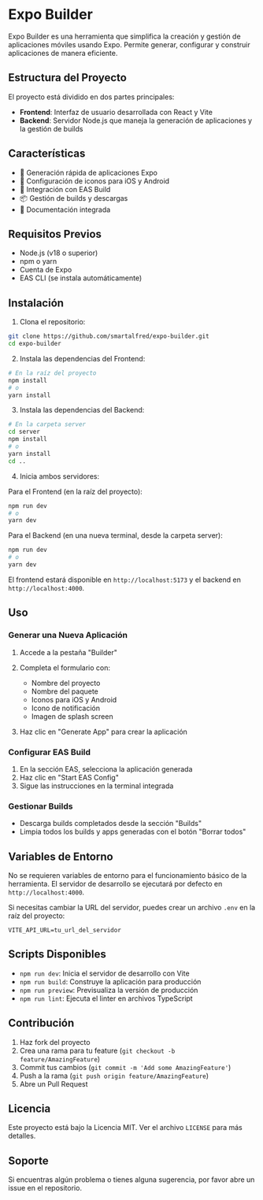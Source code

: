 # Expo Builder

Expo Builder es una herramienta que simplifica la creación y gestión de aplicaciones móviles usando Expo. Permite generar, configurar y construir aplicaciones de manera eficiente.

## Estructura del Proyecto

El proyecto está dividido en dos partes principales:

- **Frontend**: Interfaz de usuario desarrollada con React y Vite
- **Backend**: Servidor Node.js que maneja la generación de aplicaciones y la gestión de builds

## Características

- 🚀 Generación rápida de aplicaciones Expo
- 📱 Configuración de iconos para iOS y Android
- 🔧 Integración con EAS Build
- 📦 Gestión de builds y descargas
- 📝 Documentación integrada

## Requisitos Previos

- Node.js (v18 o superior)
- npm o yarn
- Cuenta de Expo
- EAS CLI (se instala automáticamente)

## Instalación

1. Clona el repositorio:
```bash
git clone https://github.com/smartalfred/expo-builder.git
cd expo-builder
```

2. Instala las dependencias del Frontend:
```bash
# En la raíz del proyecto
npm install
# o
yarn install
```

3. Instala las dependencias del Backend:
```bash
# En la carpeta server
cd server
npm install
# o
yarn install
cd ..
```

4. Inicia ambos servidores:

Para el Frontend (en la raíz del proyecto):
```bash
npm run dev
# o
yarn dev
```

Para el Backend (en una nueva terminal, desde la carpeta server):
```bash
npm run dev
# o
yarn dev
```

El frontend estará disponible en `http://localhost:5173` y el backend en `http://localhost:4000`.

## Uso

### Generar una Nueva Aplicación

1. Accede a la pestaña "Builder"
2. Completa el formulario con:
   - Nombre del proyecto
   - Nombre del paquete
   - Iconos para iOS y Android
   - Icono de notificación
   - Imagen de splash screen

3. Haz clic en "Generate App" para crear la aplicación

### Configurar EAS Build

1. En la sección EAS, selecciona la aplicación generada
2. Haz clic en "Start EAS Config"
3. Sigue las instrucciones en la terminal integrada

### Gestionar Builds

- Descarga builds completados desde la sección "Builds"
- Limpia todos los builds y apps generadas con el botón "Borrar todos"

## Variables de Entorno

No se requieren variables de entorno para el funcionamiento básico de la herramienta. El servidor de desarrollo se ejecutará por defecto en `http://localhost:4000`.

Si necesitas cambiar la URL del servidor, puedes crear un archivo `.env` en la raíz del proyecto:

```env
VITE_API_URL=tu_url_del_servidor
```

## Scripts Disponibles

- `npm run dev`: Inicia el servidor de desarrollo con Vite
- `npm run build`: Construye la aplicación para producción
- `npm run preview`: Previsualiza la versión de producción
- `npm run lint`: Ejecuta el linter en archivos TypeScript

## Contribución

1. Haz fork del proyecto
2. Crea una rama para tu feature (`git checkout -b feature/AmazingFeature`)
3. Commit tus cambios (`git commit -m 'Add some AmazingFeature'`)
4. Push a la rama (`git push origin feature/AmazingFeature`)
5. Abre un Pull Request

## Licencia

Este proyecto está bajo la Licencia MIT. Ver el archivo `LICENSE` para más detalles.

## Soporte

Si encuentras algún problema o tienes alguna sugerencia, por favor abre un issue en el repositorio. 